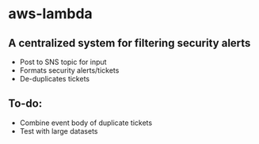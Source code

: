 # aws-lambda
## A centralized system for filtering security alerts
* Post to SNS topic for input
* Formats security alerts/tickets 
* De-duplicates tickets
## To-do:
* Combine event body of duplicate tickets
* Test with large datasets
